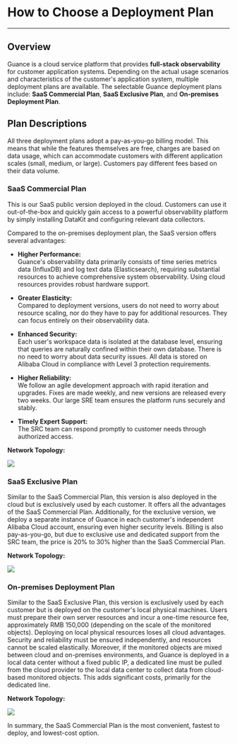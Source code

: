 # How to Choose a Deployment Plan
---

## Overview
Guance is a cloud service platform that provides **full-stack observability** for customer application systems. Depending on the actual usage scenarios and characteristics of the customer's application system, multiple deployment plans are available. The selectable Guance deployment plans include: **SaaS Commercial Plan**, **SaaS Exclusive Plan**, and **On-premises Deployment Plan**.

## Plan Descriptions 
All three deployment plans adopt a pay-as-you-go billing model. This means that while the features themselves are free, charges are based on data usage, which can accommodate customers with different application scales (small, medium, or large). Customers pay different fees based on their data volume.

### SaaS Commercial Plan
This is our SaaS public version deployed in the cloud. Customers can use it out-of-the-box and quickly gain access to a powerful observability platform by simply installing DataKit and configuring relevant data collectors.

Compared to the on-premises deployment plan, the SaaS version offers several advantages:
- **Higher Performance:**  
  Guance's observability data primarily consists of time series metrics data (InfluxDB) and log text data (Elasticsearch), requiring substantial resources to achieve comprehensive system observability. Using cloud resources provides robust hardware support.
  
- **Greater Elasticity:**  
  Compared to deployment versions, users do not need to worry about resource scaling, nor do they have to pay for additional resources. They can focus entirely on their observability data.
  
- **Enhanced Security:**  
  Each user's workspace data is isolated at the database level, ensuring that queries are naturally confined within their own database. There is no need to worry about data security issues. All data is stored on Alibaba Cloud in compliance with Level 3 protection requirements.
  
- **Higher Reliability:**  
  We follow an agile development approach with rapid iteration and upgrades. Fixes are made weekly, and new versions are released every two weeks. Our large SRE team ensures the platform runs securely and stably.
  
- **Timely Expert Support:**  
  The SRC team can respond promptly to customer needs through authorized access.

**Network Topology:**

![](img/11.deployment_1.png)

### SaaS Exclusive Plan
Similar to the SaaS Commercial Plan, this version is also deployed in the cloud but is exclusively used by each customer. It offers all the advantages of the SaaS Commercial Plan.
Additionally, for the exclusive version, we deploy a separate instance of Guance in each customer's independent Alibaba Cloud account, ensuring even higher security levels.
Billing is also pay-as-you-go, but due to exclusive use and dedicated support from the SRC team, the price is 20% to 30% higher than the SaaS Commercial Plan.

**Network Topology:**

![](img/11.deployment_2.png)

### On-premises Deployment Plan
Similar to the SaaS Exclusive Plan, this version is exclusively used by each customer but is deployed on the customer's local physical machines. Users must prepare their own server resources and incur a one-time resource fee, approximately RMB 150,000 (depending on the scale of the monitored objects).
Deploying on local physical resources loses all cloud advantages. Security and reliability must be ensured independently, and resources cannot be scaled elastically.
Moreover, if the monitored objects are mixed between cloud and on-premises environments, and Guance is deployed in a local data center without a fixed public IP, a dedicated line must be pulled from the cloud provider to the local data center to collect data from cloud-based monitored objects. This adds significant costs, primarily for the dedicated line.

**Network Topology:**

![](img/11.deployment_3.png)

In summary, the SaaS Commercial Plan is the most convenient, fastest to deploy, and lowest-cost option.